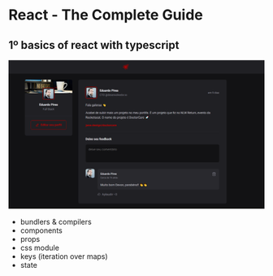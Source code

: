 # React - The Complete Guide

## 1º basics of react with typescript

![](/docs/imgs/overviewFundamentals.png)

- bundlers & compilers
- components
- props
- css module
- keys (iteration over maps)
- state
